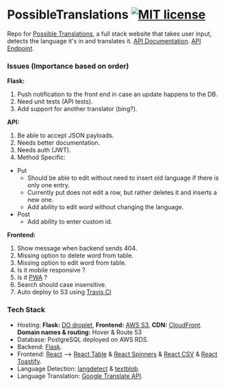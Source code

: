 # PossibleTranslations [![MIT license](https://img.shields.io/badge/license-MIT-lightgrey.svg)](https://raw.githubusercontent.com/qirh/pt/master/LICENSE)

Repo for [Possible Translations](possibletranslations.com), a full stack website that takes user input, detects the language it's in and translates it. [API Documentation](https://documenter.getpostman.com/view/4826790/RWMCt9fH). [API Endpoint](https://possibletranslationsapi.com).


### Issues (Importance based on order)
**Flask:**
1. Push notification to the front end in case an update happens to the DB.
2. Need unit tests (API tests).
3. Add support for another translator (bing?).

**API:**
1. Be able to accept JSON payloads.
2. Needs better documentation.
3. Needs auth (JWT).
4. Method Specific:
  * Put
    * Should be able to edit without need to insert old language if there is only one entry.
    * Currently put does not edit a row, but rather deletes it and inserts a new one.
    * Add ability to edit word without changing the language.
  * Post
    * Add ability to enter custom id.

**Frontend:**
1. Show message when backend sends 404.
2. Missing option to delete word from table.
3. Missing option to edit word  from table.
4. Is it mobile responsive ?
5. Is it [PWA](https://developers.google.com/web/progressive-web-apps/) ?
6. Search should case insensitive.
7. Auto deploy to S3 using [Travis CI](https://docs.travis-ci.com/user/deployment/s3/)

### Tech Stack
* Hosting: **Flask:** [DO droplet](https://possibletranslationsapi.com), **Frontend:** [AWS S3](http://possibletranslations.com.s3-website-us-east-1.amazonaws.com), **CDN:** [CloudFront](https://possibletranslations.com). **Domain names & routing:** Hover & Route 53
* Database: PostgreSQL deployed on AWS RDS.
* Backend: [Flask](http://flask.pocoo.org).
* Frontend: [React](https://reactjs.org/) --> [React Table](https://react-table.js.org) & [React Spinners](https://www.npmjs.com/package/react-spinners) & [React CSV](https://www.npmjs.com/package/react-csv) & [React Toastify](https://github.com/fkhadra/react-toastify).
* Language Detection: [langdetect](https://pypi.org/project/langdetect) & [textblob](https://textblob.readthedocs.io/en/dev).
* Language Translation: [Google Translate API](https://cloud.google.com/translate/docs).

